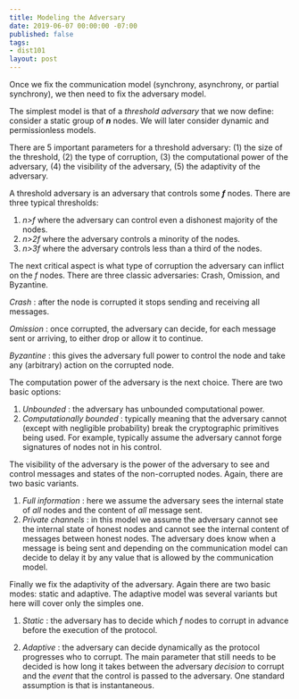 ```yaml
---
title: Modeling the Adversary
date: 2019-06-07 00:00:00 -07:00
published: false
tags:
- dist101
layout: post
---
```


Once we fix the communication model (synchrony, asynchrony, or partial synchrony), we then need to fix the adversary model.

The simplest model is that of a _threshold adversary_ that we now define: consider a static group of **_n_** nodes. We will later consider dynamic and permissionless models.

There are 5 important parameters for a threshold adversary: (1) the size of the threshold, (2) the type of corruption, (3) the computational power of the adversary, (4) the visibility of the adversary, (5) the adaptivity of the adversary.


A threshold adversary is an adversary that controls some **_f_** nodes. There are three typical thresholds:
1. _n>f_ where the adversary can control even a dishonest majority of the nodes.
2. _n>2f_ where the adversary controls a minority of the nodes.
3. _n>3f_ where the adversary controls less than a third of the nodes.

The next critical aspect is what type of corruption the adversary can inflict on the _f_ nodes. There are three classic adversaries: Crash, Omission, and Byzantine.

_Crash_ : after the node is corrupted it stops sending and receiving all messages.

_Omission_ : once corrupted, the adversary can decide, for each message sent or arriving, to either drop or allow it to continue.

_Byzantine_ : this gives the adversary full power to control the node and take any (arbitrary) action on the corrupted node.

The computation power of the adversary is the next choice. There are two basic options:
1. _Unbounded_ : the adversary has  unbounded computational power.
2. _Computationally bounded_ : typically meaning that the adversary cannot (except with negligible probability) break the cryptographic primitives being used. For example, typically assume the adversary cannot forge signatures of nodes not in his control.

The visibility of the adversary is the power of the adversary to see and control messages and states of the non-corrupted nodes. Again, there are two basic variants.

1. _Full information_ : here we assume the adversary sees the internal state of _all_ nodes and the content of _all_ message sent.
3. _Private channels_ : in this model we assume the adversary cannot see the internal state of honest nodes and cannot see the internal content of messages between honest nodes. The adversary does know when a message is being sent and depending on the communication model can decide to delay it by any value that is allowed by the communication model.

Finally we fix the adaptivity of the adversary. Again there are two basic modes: static and adaptive. The adaptive model was several variants but here will cover only the simples one.

1. _Static_ : the adversary has to decide which _f_ nodes to corrupt in advance before the execution of the protocol.

2. _Adaptive_ : the adversary can decide dynamically as the protocol progresses who to corrupt. The main parameter that still needs to be decided is how long it takes between the adversary _decision_ to corrupt and the _event_ that the control is passed to the adversary. One standard assumption is that is instantaneous.
